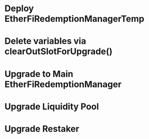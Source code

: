 # Deploy EtherFiRedemptionManagerTemp
# Delete variables via clearOutSlotForUpgrade()
# Upgrade to Main EtherFiRedemptionManager
# Upgrade Liquidity Pool
# Upgrade Restaker

